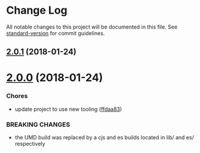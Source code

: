 # Change Log

All notable changes to this project will be documented in this file. See [standard-version](https://github.com/conventional-changelog/standard-version) for commit guidelines.

<a name="2.0.1"></a>
## [2.0.1](https://github.com/moxystudio/js-deep-for-each/compare/v2.0.0...v2.0.1) (2018-01-24)



<a name="2.0.0"></a>
# [2.0.0](https://github.com/moxystudio/js-deep-for-each/compare/1.0.6...2.0.0) (2018-01-24)


### Chores

* update project to use new tooling ([ffdaa83](https://github.com/moxystudio/js-deep-for-each/commit/ffdaa83))


### BREAKING CHANGES

* the UMD build was replaced by a cjs and es builds located in lib/ and es/ respectively
